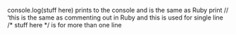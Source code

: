 console.log(stuff here) prints to the console and is the same as Ruby print 
// ‘this is the same as commenting out in Ruby and this is used for single line
/* stuff here */ is for more than one line